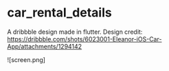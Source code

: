 # car_rental_details

A dribbble design made in flutter.
Design credit: https://dribbble.com/shots/6023001-Eleanor-iOS-Car-App/attachments/1294142

![screen.png]
